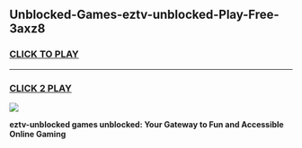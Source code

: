 
## Unblocked-Games-eztv-unblocked-Play-Free-3axz8
<h3>
<a href="https://premium76.site?title=eztv-unblocked&ref=21A">CLICK TO PLAY</a></h3>
<hr>

<h3>
<a href="https://premium76.site?title=eztv-unblocked&ref=21A">CLICK 2 PLAY</a>
  
</h3>

<a href="https://premium76.site?title=eztv-unblocked&ref=21A"><img src="https://clearcache.store/games.png"></a>


**eztv-unblocked games unblocked: Your Gateway to Fun and Accessible Online Gaming**
